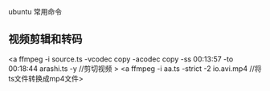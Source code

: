 ubuntu 常用命令

视频剪辑和转码
-----------------
<a ffmpeg  -i source.ts -vcodec copy -acodec copy -ss 00:13:57 -to 00:18:44 arashi.ts -y //剪切视频 >
<a ffmpeg -i aa.ts -strict -2 io.avi.mp4 //将ts文件转换成mp4文件>









